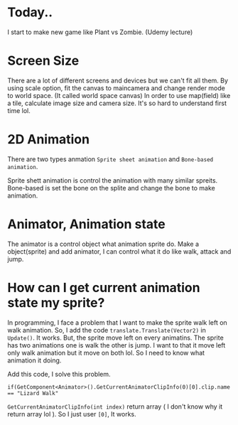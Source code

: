 # Today..

I start to make new game like Plant vs Zombie. (Udemy lecture)

# Screen Size

There are a lot of different screens and devices but we can't fit all them. By using scale option, fit the canvas to maincamera and change render mode to world space.
(It called world space canvas) In order to use map(field) like a tile, calculate image size and camera size. It's so hard to understand first time lol.

# 2D Animation

There are two types anmation `Sprite sheet animation` and `Bone-based animation`.

Sprite shett animation is control the animation with many similar spreits. Bone-based is set the bone on the splite and change the bone to make animation.

# Animator, Animation state

The animator is a control object what animation sprite do. Make a object(sprite) and add animator, I can control what it do like walk, attack and jump.

# How can I get current animation state my sprite?

In programming, I face a problem that I want to make the sprite walk left on walk animation. So, I add the code `translate.Translate(Vector2)` in `Update()`. It works. But, the sprite move left on every animatins. The sprite has two animations one is walk the other is jump. I want to that it move left only walk animation but it move on both lol. So I need to know what animation it doing.

Add this code, I solve this problem.
    
    if(GetComponent<Animator>().GetCurrentAnimatorClipInfo(0)[0].clip.name == "Lizard Walk"

`GetCurrentAnimatorClipInfo(int index)` return array ( I don't know why it return array lol ). So I just user `[0]`, It works.
